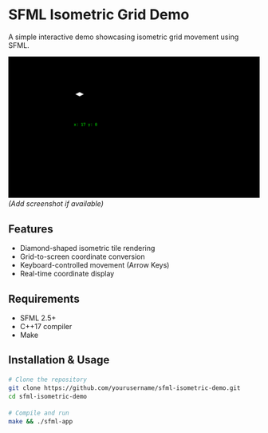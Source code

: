 # SFML Isometric Grid Demo

A simple interactive demo showcasing isometric grid movement using SFML.

![Isometric Grid Demo](IsometricTileDemoStage1.png) *(Add screenshot if available)*

## Features
- Diamond-shaped isometric tile rendering
- Grid-to-screen coordinate conversion
- Keyboard-controlled movement (Arrow Keys)
- Real-time coordinate display

## Requirements
- SFML 2.5+
- C++17 compiler
- Make

## Installation & Usage
```bash
# Clone the repository
git clone https://github.com/yourusername/sfml-isometric-demo.git
cd sfml-isometric-demo

# Compile and run
make && ./sfml-app